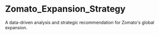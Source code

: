 # Zomato_Expansion_Strategy
 A data-driven analysis and strategic recommendation for Zomato's global expansion.
